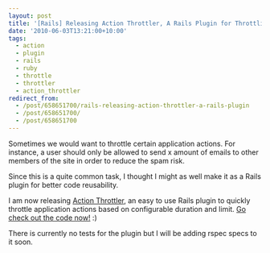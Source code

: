 ```yaml
---
layout: post
title: '[Rails] Releasing Action Throttler, A Rails Plugin for Throttling Actions'
date: '2010-06-03T13:21:00+10:00'
tags:
  - action
  - plugin
  - rails
  - ruby
  - throttle
  - throttler
  - action_throttler
redirect_from:
  - /post/658651700/rails-releasing-action-throttler-a-rails-plugin
  - /post/658651700/
  - /post/658651700
---
```


Sometimes we would want to throttle certain application actions. For instance, a user should only be allowed to send x amount of emails to other members of the site in order to reduce the spam risk.

Since this is a quite common task, I thought I might as well make it as a Rails plugin for better code reusability.

I am now releasing [Action Throttler](http://github.com/fredwu/action_throttler), an easy to use Rails plugin to quickly throttle application actions based on configurable duration and limit. [Go check out the code now!](http://github.com/fredwu/action_throttler) :)

There is currently no tests for the plugin but I will be adding rspec specs to it soon.
